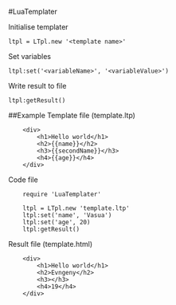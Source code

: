 #LuaTemplater

Initialise templater
```
ltpl = LTpl.new '<template name>'
```

Set variables
```
ltpl:set('<variableName>', '<variableValue>')
```

Write result to file
```
ltpl:getResult()
```

##Example
Template file (template.ltp)
```
	<div>
		<h1>Hello world</h1>
		<h2>{{name}}</h2>
		<h3>{{secondName}}</h3>
		<h4>{{age}}</h4>
	</div>
```

Code file
```
	require 'LuaTemplater'
	
	ltpl = LTpl.new 'template.ltp'
	ltpl:set('name', 'Vasua')
	ltpl:set('age', 20)
	ltpl:getResult()
```

Result file (template.html)
```
	<div>
		<h1>Hello world</h1>
		<h2>Evngeny</h2>
		<h3></h3>
		<h4>19</h4>
	</div>
```